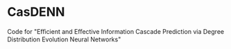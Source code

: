 # CasDENN
Code for "Eﬀicient and Eﬀective Information Cascade Prediction via Degree Distribution Evolution Neural Networks"
